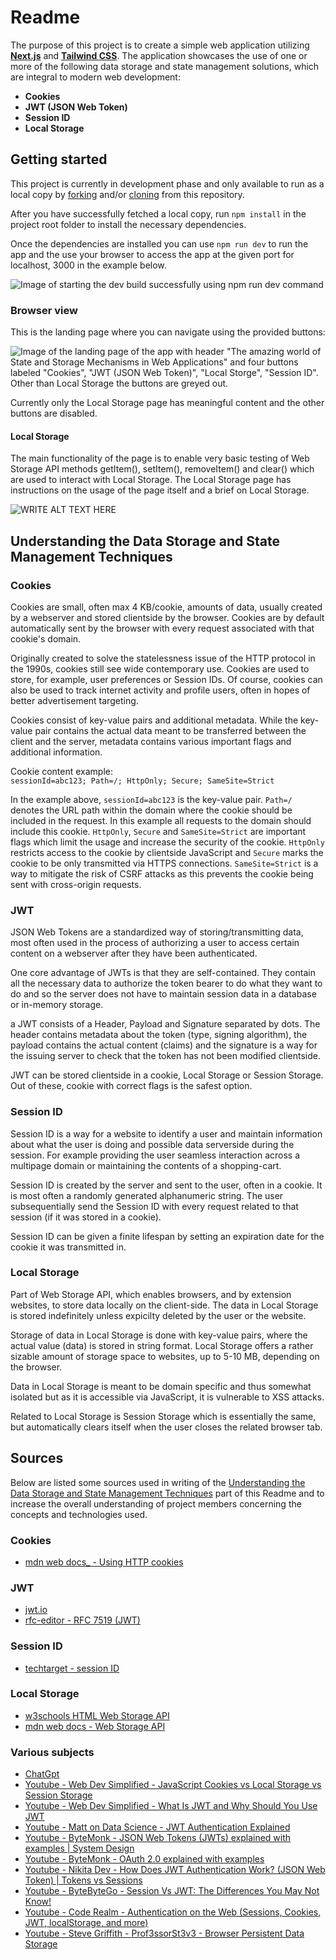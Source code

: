 # Readme

The purpose of this project is to create a simple web application utilizing [**Next.js**](https://nextjs.org/) and [**Tailwind CSS**](https://tailwindcss.com/). The application showcases the use of one or more of the following data storage and state management solutions, which are integral to modern web development:

- **Cookies**
- **JWT (JSON Web Token)**
- **Session ID**
- **Local Storage**

## Getting started

This project is currently in development phase and only available to run as a local copy by [forking](https://docs.github.com/en/pull-requests/collaborating-with-pull-requests/working-with-forks/fork-a-repo) and/or [cloning](https://docs.github.com/en/repositories/creating-and-managing-repositories/cloning-a-repository) from this repository.

After you have successfully fetched a local copy, run `npm install` in the project root folder to install the necessary dependencies.

Once the dependencies are installed you can use `npm run dev` to run the app and the use your browser to access the app at the given port for localhost, 3000 in the example below.

![Image of starting the dev build successfully using npm run dev command](image.png)

### Browser view

This is the landing page where you can navigate using the provided buttons:

![Image of the landing page of the app with header "The amazing world of State and Storage Mechanisms in Web Applications" and four buttons labeled "Cookies", "JWT (JSON Web Token)", "Local Storge", "Session ID". Other than Local Storage the buttons are greyed out.](image-1.png)

Currently only the Local Storage page has meaningful content and the other buttons are disabled.

#### Local Storage

The main functionality of the page is to enable very basic testing of Web Storage API methods getItem(), setItem(), removeItem() and clear() which are used to interact with Local Storage. The Local Storage page has instructions on the usage of the page itself and a brief on Local Storage. 

![WRITE ALT TEXT HERE](image-4.png)

## Understanding the Data Storage and State Management Techniques

### Cookies

Cookies are small, often max 4 KB/cookie, amounts of data, usually created by a webserver and stored clientside by the browser. Cookies are by default automatically sent by the browser with every request associated with that cookie's domain.

Originally created to solve the statelessness issue of the HTTP protocol in the 1990s, cookies still see wide contemporary use. Cookies are used to store, for example, user preferences or Session IDs. Of course, cookies can also be used to track internet activity and profile users, often in hopes of better advertisement targeting.

Cookies consist of key-value pairs and additional metadata. While the key-value pair contains the actual data meant to be transferred between the client and the server, metadata contains various important flags and additional information.

Cookie content example:  
`sessionId=abc123; Path=/; HttpOnly; Secure; SameSite=Strict`  

In the example above, ``sessionId=abc123`` is the key-value pair. ``Path=/`` denotes the URL path within the domain where the cookie should be included in the request. In this example all requests to the domain should include this cookie. ``HttpOnly``, ``Secure`` and ``SameSite=Strict`` are important flags which limit the usage and increase the security of the cookie. ``HttpOnly`` restricts access to the cookie by clientside JavaScript and ``Secure`` marks the cookie to be only transmitted via HTTPS connections. ``SameSite=Strict`` is a way to mitigate the risk of CSRF attacks as this prevents the cookie being sent with cross-origin requests.


### JWT

JSON Web Tokens are a standardized way of storing/transmitting data, most often used in the process of authorizing a user to access certain content on a webserver after they have been authenticated.

One core advantage of JWTs is that they are self-contained. They contain all the necessary data to authorize the token bearer to do what they want to do and so the server does not have to maintain session data in a database or in-memory storage.

a JWT consists of a Header, Payload and Signature separated by dots. The header contains metadata about the token (type, signing algorithm), the payload contains the actual content (claims) and the signature is a way for the issuing server to check that the token has not been modified clientside.

JWT can be stored clientside in a cookie, Local Storage or Session Storage. Out of these, cookie with correct flags is the safest option.

### Session ID

Session ID is a way for a website to identify a user and maintain information about what the user is doing and possible data serverside during the session. For example providing the user seamless interaction across a multipage domain or maintaining the contents of a shopping-cart.

Session ID is created by the server and sent to the user, often in a cookie.  It is most often a randomly generated alphanumeric string. The user subsequentially send the Session ID with every request related to that session (if it was stored in a cookie).

Session ID can be given a finite lifespan by setting an expiration date for the cookie it was transmitted in. 

### Local Storage

Part of Web Storage API, which enables browsers, and by extension websites, to store data locally on the client-side. The data in Local Storage is stored indefinitely unless expicilty deleted by the user or the website.

Storage of data in Local Storage is done with key-value pairs, where the actual value (data) is stored in string format. Local Storage offers a rather sizable amount of storage space to websites, up to 5-10 MB, depending on the browser.

Data in Local Storage is meant to be domain specific and thus somewhat isolated but as it is accessible via JavaScript, it is vulnerable to XSS attacks.

Related to Local Storage is Session Storage which is essentially the same, but automatically clears itself when the user closes the related browser tab.

## Sources

Below are listed some sources used in writing of the [Understanding the Data Storage and State Management Techniques](#understanding-the-data-storage-and-state-management-techniques) part of this Readme and to increase the overall understanding of project members concerning the concepts and technologies used.

### Cookies

- [mdn web docs_ - Using HTTP cookies](https://developer.mozilla.org/en-US/docs/Web/HTTP/Cookies)

### JWT

- [jwt.io](https://jwt.io/)
- [rfc-editor - RFC 7519 (JWT)](https://www.rfc-editor.org/info/rfc7519)


### Session ID

- [techtarget - session ID](https://www.techtarget.com/searchsoftwarequality/definition/session-ID)

### Local Storage
- [w3schools HTML Web Storage API](https://www.w3schools.com/html/html5_webstorage.asp)
- [mdn web docs - Web Storage API](https://developer.mozilla.org/en-US/docs/Web/API/Web_Storage_API)

### Various subjects
- [ChatGpt](https://chatgpt.com/)
- [Youtube - Web Dev Simplified - JavaScript Cookies vs Local Storage vs Session Storage](https://www.youtube.com/watch?v=GihQAC1I39Q)
- [Youtube - Web Dev Simplified -  What Is JWT and Why Should You Use JWT ](https://www.youtube.com/watch?v=7Q17ubqLfaM)
- [Youtube - Matt on Data Science - JWT Authentication Explained](https://www.youtube.com/watch?v=iHNkGQyJxJs)
- [Youtube - ByteMonk -  JSON Web Tokens (JWTs) explained with examples | System Design ](https://www.youtube.com/watch?v=iB__rLXGsas)
- [Youtube - ByteMonk -  OAuth 2.0 explained with examples ](https://www.youtube.com/watch?v=ZDuRmhLSLOY)
- [Youtube - Nikita Dev -  How Does JWT Authentication Work? (JSON Web Token) | Tokens vs Sessions ](https://www.youtube.com/watch?v=hoBSjmrwF1k)
- [Youtube - ByteByteGo -  Session Vs JWT: The Differences You May Not Know! ](https://www.youtube.com/watch?v=fyTxwIa-1U0)
- [Youtube - Code Realm -  Authentication on the Web (Sessions, Cookies, JWT, localStorage, and more) ](https://www.youtube.com/watch?v=2PPSXonhIck)
- [Youtube - Steve Griffith - Prof3ssorSt3v3  - Browser Persistent Data Storage ](https://www.youtube.com/watch?v=OOcxXyckmcs)
